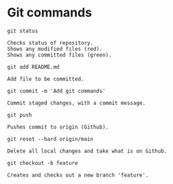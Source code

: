 
# Git commands

`git status`
```
Checks status of repository. 
Shows any modified files (red). 
Shows any committed files (green). 
```

`git add README.md`
```
Add file to be committed. 
```

`git commit -m 'Add git commands'`
```
Commit staged changes, with a commit message. 
```

`git push`
```
Pushes commit to origin (Github). 
```

`git reset --hard origin/main`
```
Delete all local changes and take what is on Github.
```

`git checkout -b feature`
```
Creates and checks out a new branch 'feature'. 
```
